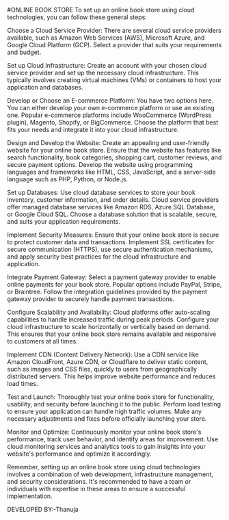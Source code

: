#ONLINE BOOK STORE
To set up an online book store using cloud technologies, you can follow these general steps:

 Choose a Cloud Service Provider: There are several cloud service providers available, such as Amazon Web Services (AWS), Microsoft Azure, and Google Cloud Platform (GCP). Select a provider that suits your requirements and budget.

 Set up Cloud Infrastructure: Create an account with your chosen cloud service provider and set up the necessary cloud infrastructure. This typically involves creating virtual machines (VMs) or containers to host your application and databases.

 Develop or Choose an E-commerce Platform: You have two options here. You can either develop your own e-commerce platform or use an existing one. Popular e-commerce platforms include WooCommerce (WordPress plugin), Magento, Shopify, or BigCommerce. Choose the platform that best fits your needs and integrate it into your cloud infrastructure.

 Design and Develop the Website: Create an appealing and user-friendly website for your online book store. Ensure that the website has features like search functionality, book categories, shopping cart, customer reviews, and secure payment options. Develop the website using programming languages and frameworks like HTML, CSS, JavaScript, and a server-side language such as PHP, Python, or Node.js.

 Set up Databases: Use cloud database services to store your book inventory, customer information, and order details. Cloud service providers offer managed database services like Amazon RDS, Azure SQL Database, or Google Cloud SQL. Choose a database solution that is scalable, secure, and suits your application requirements.

 Implement Security Measures: Ensure that your online book store is secure to protect customer data and transactions. Implement SSL certificates for secure communication (HTTPS), use secure authentication mechanisms, and apply security best practices for the cloud infrastructure and application.

 Integrate Payment Gateway: Select a payment gateway provider to enable online payments for your book store. Popular options include PayPal, Stripe, or Braintree. Follow the integration guidelines provided by the payment gateway provider to securely handle payment transactions.

 Configure Scalability and Availability: Cloud platforms offer auto-scaling capabilities to handle increased traffic during peak periods. Configure your cloud infrastructure to scale horizontally or vertically based on demand. This ensures that your online book store remains available and responsive to customers at all times.

  Implement CDN (Content Delivery Network): Use a CDN service like Amazon CloudFront, Azure CDN, or Cloudflare to deliver static content, such as images and CSS files, quickly to users from geographically distributed servers. This helps improve website performance and reduces load times.

   Test and Launch: Thoroughly test your online book store for functionality, usability, and security before launching it to the public. Perform load testing to ensure your application can handle high traffic volumes. Make any necessary adjustments and fixes before officially launching your store.

 Monitor and Optimize: Continuously monitor your online book store's performance, track user behavior, and identify areas for improvement. Use cloud monitoring services and analytics tools to gain insights into your website's performance and optimize it accordingly.

Remember, setting up an online book store using cloud technologies involves a combination of web development, infrastructure management, and security considerations. It's recommended to have a team or individuals with expertise in these areas to ensure a successful implementation.

DEVELOPED BY:-Thanuja
